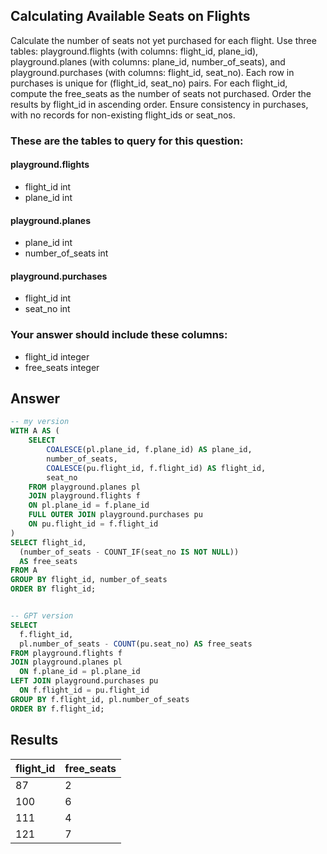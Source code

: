 ## Calculating Available Seats on Flights
 
Calculate the number of seats not yet purchased for each flight. Use three tables: playground.flights (with columns: flight_id, plane_id), playground.planes (with columns: plane_id, number_of_seats), and playground.purchases (with columns: flight_id, seat_no). Each row in purchases is unique for (flight_id, seat_no) pairs. For each flight_id, compute the free_seats as the number of seats not purchased. Order the results by flight_id in ascending order. Ensure consistency in purchases, with no records for non-existing flight_ids or seat_nos.

### These are the tables to query for this question:
#### **playground.flights**
- flight_id int
- plane_id int
#### **playground.planes**
- plane_id int
- number_of_seats int
#### **playground.purchases**
- flight_id int
- seat_no int
### Your answer should include these columns:
- flight_id integer
- free_seats integer

## Answer
```sql
-- my version
WITH A AS (
    SELECT 
        COALESCE(pl.plane_id, f.plane_id) AS plane_id,
        number_of_seats,
        COALESCE(pu.flight_id, f.flight_id) AS flight_id,
        seat_no
    FROM playground.planes pl 
    JOIN playground.flights f
    ON pl.plane_id = f.plane_id
    FULL OUTER JOIN playground.purchases pu
    ON pu.flight_id = f.flight_id
)
SELECT flight_id,
  (number_of_seats - COUNT_IF(seat_no IS NOT NULL))
  AS free_seats 
FROM A
GROUP BY flight_id, number_of_seats
ORDER BY flight_id;


-- GPT version
SELECT 
  f.flight_id,
  pl.number_of_seats - COUNT(pu.seat_no) AS free_seats
FROM playground.flights f
JOIN playground.planes pl 
  ON f.plane_id = pl.plane_id
LEFT JOIN playground.purchases pu 
  ON f.flight_id = pu.flight_id
GROUP BY f.flight_id, pl.number_of_seats
ORDER BY f.flight_id;
```

## Results
| flight_id | free_seats |
|-----------|------------|
| 87        | 2          |
| 100       | 6          |
| 111       | 4          |
| 121       | 7          |
